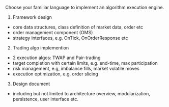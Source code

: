 Choose your familiar language to implement an algorithm execution engine. 
1. Framework design
  - core data structures, class definition of market data, order etc
  - order management component (OMS)
  - strategy interfaces, e.g. OnTick, OnOrderResponse etc
2. Trading algo implemention
  - 2 execution algos: TWAP and Pair-trading 
  - target completion with certain limits, e.g. end-time, max participation
  - risk management, e.g, imbalance fills, market volatile moves
  - execution optimization, e.g, order slicing
3. Design document
  - including but not limited to architecture overview, modularization, persistence, user interface etc.
